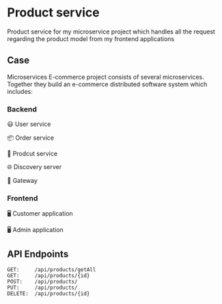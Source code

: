 # Product service
Product service for my microservice project which handles all the request regarding the product model from my frontend applications

## Case
Microservices E-commerce project consists of several microservices. Together they build an e-commerce distributed software system which includes:

### Backend
😃 User service

📦 Order service

🏬 Prodcut service

🌐 Discovery server

🔀 Gateway 

### Frontend
🖥️ Customer application

🖥️ Admin application
## API Endpoints
```
GET:     /api/products/getAll
GET:     /api/products/{id}
POST:    /api/products/
PUT:     /api/products/
DELETE:  /api/products/{id}
```


